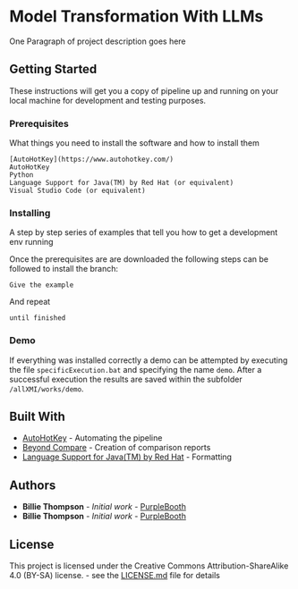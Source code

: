 # Model Transformation With LLMs

One Paragraph of project description goes here

## Getting Started

These instructions will get you a copy of pipeline up and running on your local machine for development and testing purposes.

### Prerequisites

What things you need to install the software and how to install them

```
[AutoHotKey](https://www.autohotkey.com/)
AutoHotKey
Python
Language Support for Java(TM) by Red Hat (or equivalent)
Visual Studio Code (or equivalent)
```

### Installing

A step by step series of examples that tell you how to get a development env running

Once the prerequisites are are downloaded the following steps can be followed to install the branch:

```
Give the example
```

And repeat

```
until finished
```

### Demo

If everything was installed correctly a demo can be attempted by executing the file ```specificExecution.bat``` and specifying the name ```demo```. 
After a successful execution the results are saved within the subfolder ```/allXMI/works/demo```. 

## Built With

* [AutoHotKey](https://www.autohotkey.com/) - Automating the pipeline
* [Beyond Compare](https://www.scootersoftware.com/) - Creation of comparison reports
* [Language Support for Java(TM) by Red Hat](https://marketplace.visualstudio.com/items?itemName=redhat.java) - Formatting


## Authors

* **Billie Thompson** - *Initial work* - [PurpleBooth](https://github.com/PurpleBooth)
* **Billie Thompson** - *Initial work* - [PurpleBooth](https://github.com/PurpleBooth)

## License

This project is licensed under the Creative Commons Attribution-ShareAlike 4.0 (BY-SA) license. - see the [LICENSE.md](LICENSE.md) file for details

